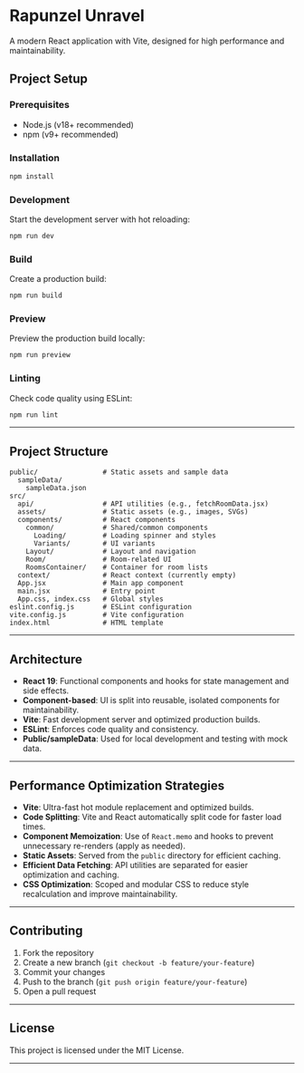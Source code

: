 # Rapunzel Unravel

A modern React application with Vite, designed for high performance and maintainability.

## Project Setup

### Prerequisites

- Node.js (v18+ recommended)
- npm (v9+ recommended)

### Installation

```bash
npm install
```

### Development

Start the development server with hot reloading:

```bash
npm run dev
```

### Build

Create a production build:

```bash
npm run build
```

### Preview

Preview the production build locally:

```bash
npm run preview
```

### Linting

Check code quality using ESLint:

```bash
npm run lint
```

---

## Project Structure

```
public/                # Static assets and sample data
  sampleData/
    sampleData.json
src/
  api/                 # API utilities (e.g., fetchRoomData.jsx)
  assets/              # Static assets (e.g., images, SVGs)
  components/          # React components
    common/            # Shared/common components
      Loading/         # Loading spinner and styles
      Variants/        # UI variants
    Layout/            # Layout and navigation
    Room/              # Room-related UI
    RoomsContainer/    # Container for room lists
  context/             # React context (currently empty)
  App.jsx              # Main app component
  main.jsx             # Entry point
  App.css, index.css   # Global styles
eslint.config.js       # ESLint configuration
vite.config.js         # Vite configuration
index.html             # HTML template
```

---

## Architecture

- **React 19**: Functional components and hooks for state management and side effects.
- **Component-based**: UI is split into reusable, isolated components for maintainability.
- **Vite**: Fast development server and optimized production builds.
- **ESLint**: Enforces code quality and consistency.
- **Public/sampleData**: Used for local development and testing with mock data.

---

## Performance Optimization Strategies

- **Vite**: Ultra-fast hot module replacement and optimized builds.
- **Code Splitting**: Vite and React automatically split code for faster load times.
- **Component Memoization**: Use of `React.memo` and hooks to prevent unnecessary re-renders (apply as needed).
- **Static Assets**: Served from the `public` directory for efficient caching.
- **Efficient Data Fetching**: API utilities are separated for easier optimization and caching.
- **CSS Optimization**: Scoped and modular CSS to reduce style recalculation and improve maintainability.

---

## Contributing

1. Fork the repository
2. Create a new branch (`git checkout -b feature/your-feature`)
3. Commit your changes
4. Push to the branch (`git push origin feature/your-feature`)
5. Open a pull request

---

## License

This project is licensed under the MIT License.

---
